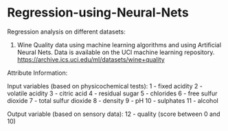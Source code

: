 # Regression-using-Neural-Nets
Regression analysis on different datasets:

1) Wine Quality data using machine learning algorithms and using Artificial Neural Nets.
Data is available on the UCI machine learning repository.
https://archive.ics.uci.edu/ml/datasets/wine+quality

Attribute Information:

Input variables (based on physicochemical tests):
1 - fixed acidity
2 - volatile acidity
3 - citric acid
4 - residual sugar
5 - chlorides
6 - free sulfur dioxide
7 - total sulfur dioxide
8 - density
9 - pH
10 - sulphates
11 - alcohol

Output variable (based on sensory data):
12 - quality (score between 0 and 10)
